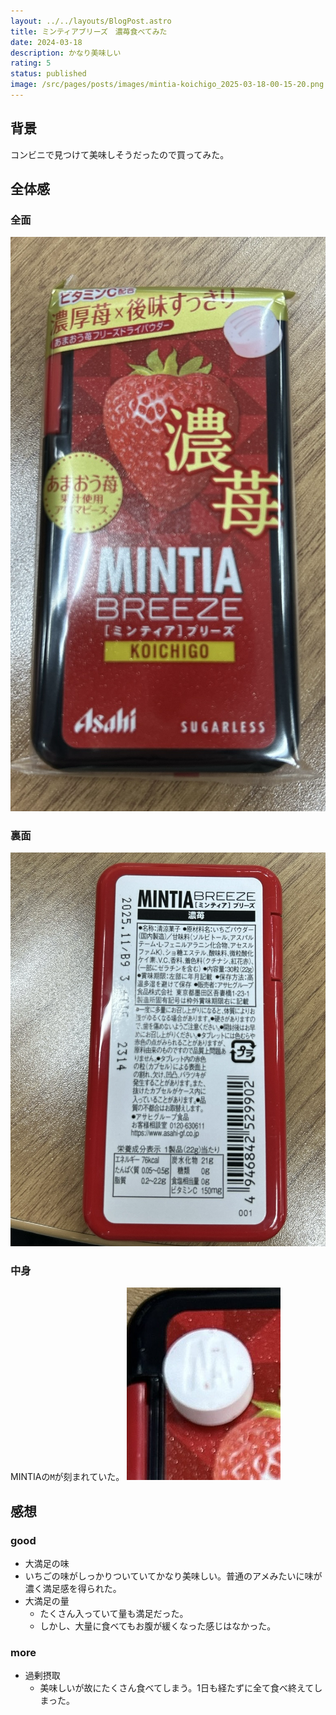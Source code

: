 ```yaml
---
layout: ../../layouts/BlogPost.astro
title: ミンティアブリーズ　濃苺食べてみた
date: 2024-03-18
description: かなり美味しい
rating: 5
status: published
image: /src/pages/posts/images/mintia-koichigo_2025-03-18-00-15-20.png
---
```


## 背景
コンビニで見つけて美味しそうだったので買ってみた。

## 全体感

### 全面
![](images/mintia-koichigo_2025-03-18-00-15-20.png)

### 裏面
![](images/mintia-koichigo_2025-03-18-00-49-43.png)

### 中身
MINTIAの`M`が刻まれていた。
![](images/mintia-koichigo_2025-03-18-00-51-22.png)

## 感想

### good
- 大満足の味
- いちごの味がしっかりついていてかなり美味しい。普通のアメみたいに味が濃く満足感を得られた。
- 大満足の量
  - たくさん入っていて量も満足だった。
  - しかし、大量に食べてもお腹が緩くなった感じはなかった。

### more
- 過剰摂取
  - 美味しいが故にたくさん食べてしまう。1日も経たずに全て食べ終えてしまった。
